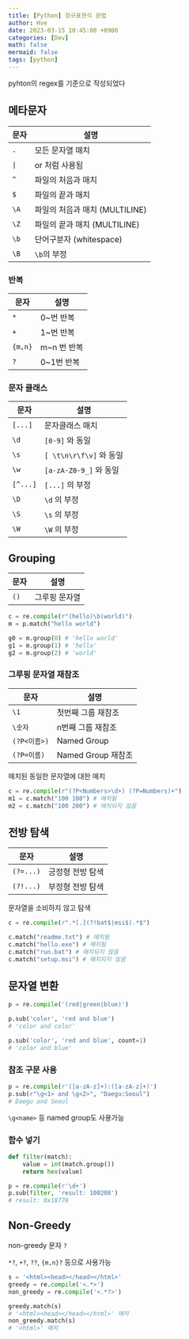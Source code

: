 ```yaml
---
title: [Python] 정규표현식 문법
author: Hve
date: 2023-03-15 10:45:00 +0900
categories: [Dev]
math: false
mermaid: false
tags: [python]
---
```


pyhton의 regex를 기준으로 작성되었다

## 메타문자

|문자| 설명 |
| --- |------|
| `.` | 모든 문자열 매치 |
| `\|` | or 처럼 사용됨 |
| `^` | 파일의 처음과 매치 |
| `$` | 파일의 끝과 매치 |
| `\A` | 파일의 처음과 매치 (MULTILINE) |
| `\Z` | 파일의 끝과 매치 (MULTILINE) |
| `\b` | 단어구분자 (whitespace) |
| `\B` | `\b`의 부정 |

### 반복

| 문자 | 설명 |
| --- |------|
| `*` | 0~번 반복 |
| `+` | 1~번 반복 |
| `{m,n}` | m~n 번 반복 |
| `?` | 0~1번 반복 |

### 문자 클래스

|문자| 설명 |
| --- |------|
| `[...]` | 문자클래스 매치 |
| `\d` | `[0-9]` 와 동일 |
| `\s` | `[ \t\n\r\f\v]` 와 동일 |
| `\w` | `[a-zA-Z0-9_]` 와 동일 |
| `[^...]` | `[...]` 의 부정 |
| `\D` | `\d` 의 부정 |
| `\S` | `\s` 의 부정 |
| `\W` | `\W` 의 부정 |

## Grouping

|문자| 설명 |
|--- |------|
| `()` | 그루핑 문자열 |

```python
c = re.compile(r"(hello)\b(world)")
m = p.match("hello world")

g0 = m.group(0) # 'hello world'
g1 = m.group(1) # 'hello'
g2 = m.group(2) # 'world'
```

### 그루핑 문자열 재참조

|문자| 설명 |
|--- |------|
| `\1` | 첫번째 그룹 재참조 |
| `\숫자` | n번째 그룹 재참조 |
| `(?P<이름>)` | Named Group |
| `(?P=이름)` | Named Group 재참조 |

매치된 동일한 문자열에 대한 매치

```python
c = re.compile(r"(?P<Numbers>\d+) (?P=Numbers)+")
m1 = c.match("100 100") # 매치됨
m2 = c.match("100 200") # 매치되지 않음
```

## 전방 탐색

|문자| 설명 |
|--- |------|
| `(?=...)` | 긍정형 전방 탐색 |
| `(?!...)` | 부정형 전방 탐색 |

문자열을 소비하지 않고 탐색

```python
c = re.compile(r".*[.](?!bat$|msi$).*$")

c.match("readme.txt") # 매치됨
c.match("hello.exe") # 매치됨
c.match("run.bat") # 매치되지 않음
c.match("setup.msi") # 매치되지 않음
```

## 문자열 변환

```python
p = re.compile('(red|green|blue)')

p.sub('color', 'red and blue')
# 'color and color'

p.sub('color', 'red and blue', count=1)
# 'color and blue'
```

### 참조 구문 사용

```python
p = re.compile(r'([a-zA-z]+):([a-zA-z]+)')
p.sub(r"\g<1> and \g<2>", "Daegu:Seoul")
# Daegu and Seoul
```

`\g<name>` 등 named group도 사용가능

### 함수 넣기

```python
def filter(match):
    value = int(match.group())
    return hex(value)

p = re.compile(r'\d+')
p.sub(filter, 'result: 100208')
# result: 0x18770
```

## Non-Greedy

non-greedy 문자 `?`

`*?`, `+?`, `??`, `{m,n}?` 등으로 사용가능

```python
s = '<html><head></head></html>'
greedy = re.compile('<.*>')
non_greedy = re.compile('<.*?>')

greedy.match(s)
# '<html><head></head></html>' 매치
non_greedy.match(s)
# '<html>' 매치
```
